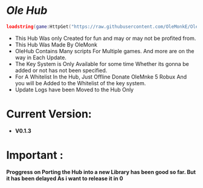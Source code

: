 # ***Ole Hub***

```lua
loadstring(game:HttpGet("https://raw.githubusercontent.com/OleMonkE/OleHub/main/HubScript", true))()
```
- This Hub Was only Created for fun and may or may not be profited from.
- This Hub Was Made By OleMonk
- OleHub Contains Many scripts For Multiple games. And more are on the way in Each Update.
- The Key System is Only Available for some time Whether its gonna be added or not has not been specified.
- For A Whitelist In the Hub, Just Offline Donate OleMnke 5 Robux And you will be Added to the Whitelist of the key system.
- Update Logs have been Moved to the Hub Only

# Current Version:
- **V0.1.3**
# Important :
**Proggress on Porting the Hub into a new Library has been good so far. But it has been delayed As i want to release it in 0**


